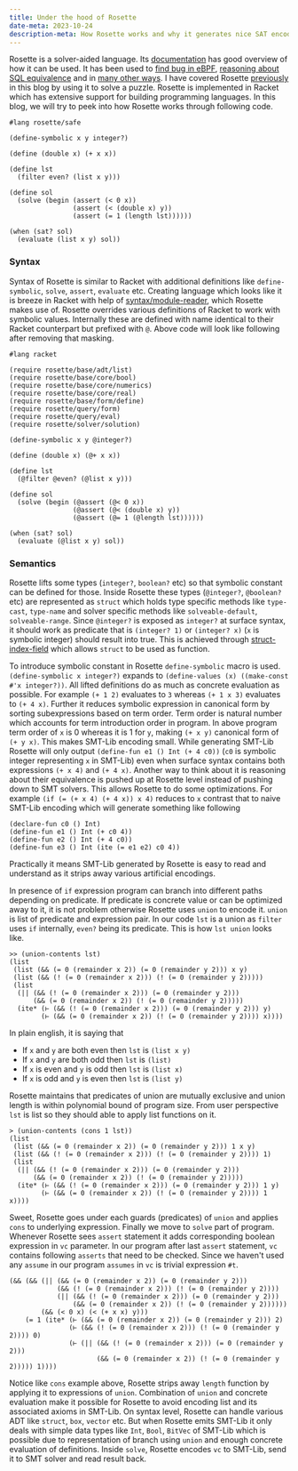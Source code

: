 ```yaml
---   
title: Under the hood of Rosette
date-meta: 2023-10-24
description-meta: How Rosette works and why it generates nice SAT encoding ?
---
```


Rosette is a solver-aided language. Its [documentation](https://docs.racket-lang.org/rosette-guide/index.html) has good overview of how it can
be used. It has been used to [find bug in eBPF](https://github.com/uw-unsat/jitterbug), [reasoning about SQL equivalence](https://medium.com/@uwdb/introducing-cosette-527898504bd6)
and in [many other ways](https://emina.github.io/rosette/apps.html). I have covered Rosette [previously](../../2021/06/crux-mathematicorum-ma122-rosette.html) in this blog by using it to solve a puzzle. Rosette is implemented
in Racket which has extensive support for building programming languages. In this blog, we will try to peek into how Rosette works through following code.

~~~{.racket}
#lang rosette/safe

(define-symbolic x y integer?)

(define (double x) (+ x x))

(define lst
  (filter even? (list x y)))

(define sol
  (solve (begin (assert (< 0 x))
                (assert (< (double x) y))
                (assert (= 1 (length lst))))))

(when (sat? sol)
  (evaluate (list x y) sol))
~~~

### Syntax
Syntax of Rosette is similar to Racket with additional definitions like `define-symbolic`, `solve`, `assert`, 
`evaluate` etc. Creating language which looks like it is breeze in Racket with help of [syntax/module-reader](https://docs.racket-lang.org/guide/syntax_module-reader.html), which Rosette makes use of. Rosette overrides various definitions of Racket to work with symbolic values. 
Internally these are defined with name identical to their Racket counterpart but prefixed with `@`. Above code will look like following 
after removing that masking.

~~~{.racket}
#lang racket

(require rosette/base/adt/list)
(require rosette/base/core/bool)
(require rosette/base/core/numerics)
(require rosette/base/core/real)
(require rosette/base/form/define)
(require rosette/query/form)
(require rosette/query/eval)
(require rosette/solver/solution)

(define-symbolic x y @integer?)

(define (double x) (@+ x x))

(define lst
  (@filter @even? (@list x y)))

(define sol
  (solve (begin (@assert (@< 0 x))
                (@assert (@< (double x) y))
                (@assert (@= 1 (@length lst))))))

(when (sat? sol)
  (evaluate (@list x y) sol))
~~~

### Semantics

Rosette lifts some types (`integer?`, `boolean?` etc) so that symbolic constant can be defined for those. 
Inside Rosette these types (`@integer?`, `@boolean?` etc) are represented as `struct` which holds type specific methods 
like `type-cast`, `type-name` and solver specific methods like `solveable-default`, `solveable-range`. 
Since `@integer?` is exposed as `integer?` at surface syntax, it should work as predicate that is `(integer? 1)` or `(integer? x)` 
(`x` is symbolic integer) should result into true. This is achieved through [struct-index-field](https://docs.racket-lang.org/reference/define-struct.html#%28form._%28%28lib._racket%2Fprivate%2Fbase..rkt%29._struct-field-index%29%29) which allows `struct` to be used as function.

To introduce symbolic constant in Rosette `define-symbolic` macro is used.
`(define-symbolic x integer?)` expands to `(define-values (x) ((make-const #'x integer?))`. All lifted definitions
do as much as concrete evaluation as possible. For example `(+ 1 2)` evaluates to `3`
whereas `(+ 1 x 3)` evaluates to `(+ 4 x)`. Further it reduces 
 symbolic expression in canonical form by sorting subexpressions based on term order. Term order is natural
number which accounts for term introduction order in program. In above program term order of `x` is 0 whereas it is 1 for `y`,
making `(+ x y)` canonical form of `(+ y x)`. This makes SMT-Lib encoding small. While generating SMT-Lib Rosette will only output 
`(define-fun e1 () Int (+ 4 c0))` (`c0` is symbolic integer representing `x` in SMT-Lib) 
even when surface syntax contains both expressions `(+ x 4)` and `(+ 4 x)`.
Another way to think about it is reasoning about their equivalence is pushed up at Rosette level instead of 
pushing down to SMT solvers. This allows Rosette to do some optimizations. For example `(if (= (+ x 4) (+ 4 x)) x 4)` 
reduces to `x` contrast that to naive SMT-Lib encoding which will generate something like following

~~~{.racket}
(declare-fun c0 () Int)
(define-fun e1 () Int (+ c0 4))
(define-fun e2 () Int (+ 4 c0))
(define-fun e3 () Int (ite (= e1 e2) c0 4))
~~~

Practically it means SMT-Lib generated by Rosette is easy to read and understand as it strips away various artificial
encodings.

In presence of `if` expression program can branch into different paths depending on predicate. If predicate is concrete value
or can be optimized away to it, it is not problem otherwise Rosette uses `union` to encode it. `union` is list of 
predicate and expression pair. In our code `lst` is a union  as `filter` uses `if` internally, `even?` being its predicate. 
This is how `lst union` looks like.

~~~{.racket}
>> (union-contents lst)
(list
 (list (&& (= 0 (remainder x 2)) (= 0 (remainder y 2))) x y)
 (list (&& (! (= 0 (remainder x 2))) (! (= 0 (remainder y 2)))))
 (list
  (|| (&& (! (= 0 (remainder x 2))) (= 0 (remainder y 2))) 
      (&& (= 0 (remainder x 2)) (! (= 0 (remainder y 2)))))
  (ite* (⊢ (&& (! (= 0 (remainder x 2))) (= 0 (remainder y 2))) y) 
        (⊢ (&& (= 0 (remainder x 2)) (! (= 0 (remainder y 2)))) x))))
~~~

In plain english, it is saying that

* If `x` and `y` are both even then `lst` is `(list x y)`
* If `x` and `y` are both odd then `lst` is `(list)`
* If `x` is even and `y` is odd then `lst` is `(list x)`
* If `x` is odd and `y` is even then `lst` is `(list y)`

Rosette maintains that predicates of union are mutually exclusive and union length 
is within polynomial bound of program size. From user perspective `lst` is 
list so they should able to apply list functions on it.

~~~{.racket}
> (union-contents (cons 1 lst))
(list
 (list (&& (= 0 (remainder x 2)) (= 0 (remainder y 2))) 1 x y)
 (list (&& (! (= 0 (remainder x 2))) (! (= 0 (remainder y 2)))) 1)
 (list
  (|| (&& (! (= 0 (remainder x 2))) (= 0 (remainder y 2))) 
      (&& (= 0 (remainder x 2)) (! (= 0 (remainder y 2)))))
  (ite* (⊢ (&& (! (= 0 (remainder x 2))) (= 0 (remainder y 2))) 1 y) 
        (⊢ (&& (= 0 (remainder x 2)) (! (= 0 (remainder y 2)))) 1 x))))

~~~

Sweet, Rosette goes under each guards (predicates) of `union` and applies `cons` to underlying
expression. Finally we move to `solve` part of program. Whenever Rosette sees `assert` statement
it adds corresponding boolean expression in `vc` parameter. In our program after last `assert`
statement, `vc` contains following `asserts` that need to be checked. Since we haven't used any
`assume` in our program `assumes` in `vc` is trivial expression `#t`. 

~~~{.racket}
(&& (&& (|| (&& (= 0 (remainder x 2)) (= 0 (remainder y 2)))
            (&& (! (= 0 (remainder x 2))) (! (= 0 (remainder y 2))))
            (|| (&& (! (= 0 (remainder x 2))) (= 0 (remainder y 2)))
                (&& (= 0 (remainder x 2)) (! (= 0 (remainder y 2))))))
        (&& (< 0 x) (< (+ x x) y)))
    (= 1 (ite* (⊢ (&& (= 0 (remainder x 2)) (= 0 (remainder y 2))) 2)
               (⊢ (&& (! (= 0 (remainder x 2))) (! (= 0 (remainder y 2)))) 0)
               (⊢ (|| (&& (! (= 0 (remainder x 2))) (= 0 (remainder y 2)))
                      (&& (= 0 (remainder x 2)) (! (= 0 (remainder y 2))))) 1))))

~~~
Notice like  `cons` example above, Rosette strips away `length` function by applying it to expressions of `union`.
Combination of `union` and concrete evaluation make it possible for Rosette to avoid encoding
list and its associated axioms in SMT-Lib. On
syntax level, Rosette can handle various ADT like `struct`, `box`, `vector` etc. But when Rosette emits SMT-Lib
it only deals with simple data types like `Int`, `Bool`, `BitVec` of SMT-Lib which is possible due to representation of
branch using `union` and enough concrete evaluation of definitions. Inside `solve`, Rosette encodes `vc` to SMT-Lib, 
send it to SMT solver and read result back.